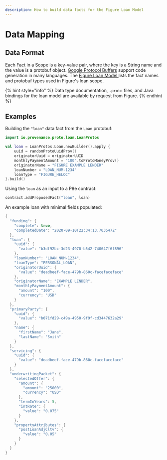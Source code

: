 ```yaml
---
description: How to build data facts for the Figure Loan Model
---
```


# Data Mapping

## Data Format

Each [Fact](../../p8e/overview/#facts) in a [Scope](../../p8e/overview/#scopes) is a key-value pair, where the key is a String name and the value is a protobuf object. [Google Protocol Buffers](https://developers.google.com/protocol-buffers) support code generation in many languages. The [Figure Loan Model ](../../provenance-applications/loan-origination-system-los/assets.md)lists the fact names and protobuf types used in Figure's loan scope. 

{% hint style="info" %}
Data type documentation, `.proto` files, and Java bindings for the loan model are available by request from Figure.
{% endhint %}

## Examples

Building the `"loan"` data fact from the `Loan` protobuf:

```kotlin
import io.provenance.proto.loan.LoanProtos

val loan = LoanProtos.Loan.newBuilder().apply {
    uuid = randomProtoUuidProv()
    originatorUuid = originatorUUID
    monthlyPaymentAmount = "100".toProtoMoneyProv()
    originatorName = "FIGURE EXAMPLE LENDER"
    loanNumber = "LOAN_NUM-1234"
    loanType = "FIGURE_HELOC"
}.build()
```

Using the `loan` as an input to a P8e contract:

```kotlin
contract.addProposedFact("loan", loan)
```

An example loan with minimal fields populated:

```kotlin
{
  "funding": {
    "complete": true,
    "completedDate": "2020-09-10T22:34:13.703547Z"
  },
  "loan": {
    "uuid": {
      "value": "b3df92bc-3d23-4970-b542-740647f6f896"
    },
    "loanNumber": "LOAN_NUM-1234",
    "loanType": "PERSONAL_LOAN",
    "originatorUuid": {
      "value": "deadbeef-face-479b-860c-facefaceface"
    },
    "originatorName": "EXAMPLE LENDER",
    "monthlyPaymentAmount": {
      "amount": "100",
      "currency": "USD"
    }
  },
  "primaryParty": {
    "uuid": {
      "value": "b071fd29-c49a-4950-9f9f-cd3447632a29"
    },
    "name": {
      "firstName": "Jane",
      "lastName": "Smith"
    }
  },
  "servicing": {
    "uuid": {
      "value": "deadbeef-face-479b-860c-facefaceface"
    }
  },
  "underwritingPacket": {
    "selectedOffer": {
      "amount": {
        "amount": "25000",
        "currency": "USD"
      },
      "termInYears": 5,
      "intRate": {
        "value": "0.075"
      }
    },
    "propertyAttributes": {
      "postLoanAdjCltv": {
        "value": "0.05"
      }
    }
  }
}
```



